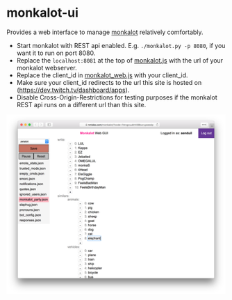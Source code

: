 # monkalot-ui
Provides a web interface to manage [monkalot](http://www.github.com/nmisko/monkalot) relatively comfortably.

+ Start monkalot with REST api enabled. E.g. `./monkalot.py -p 8080`, if you want it to run on port 8080.
+ Replace the `localhost:8081` at the top of [monkalot.js](scripts/app/monkalot.js) with the url of your monkalot webserver.
+ Replace the client_id in [monkalot_web.js](scripts/app/monkalot_web.js) with your client_id.
+ Make sure your client_id redirects to the url this site is hosted on (https://dev.twitch.tv/dashboard/apps).
+ Disable Cross-Origin-Restrictions for testing purposes if the monkalot REST api runs on a different url than this site.

![Example](images/example.png)

